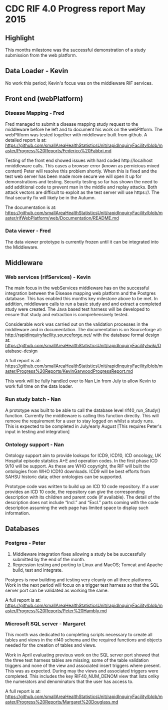 # CDC RIF 4.0 Progress report May 2015

## Highlight

This months milestone was the successful demonstration of a study submission from the web platform.

## Data Loader - Kevin

No work this period; Kevin's focus was on the middleware RIF services.

## Front end (webPlatform)

### Disease Mapping - Fred

Fred managed to submit a disease mapping study request to the middleware before he left and to document his work on the webPltform. 
The webPltform was tested together with middleware built from github. A detailed report is at: 
https://github.com/smallAreaHealthStatisticsUnit/rapidInquiryFacility/blob/master/Progress%20Reports/Federico%20Fabbri.md

Testing of the front end showed issues with hard coded http://localhost mniddleware calls. This cases a browser error (known as 
pernicious mixed content) Peter will resolve this problem shortly. When this is fixed and the test web server has been made more secure 
we will open it up for demonstrations and testing. Security testing so far has shown the need to add additional code to prevent 
man in the middle and replay attacks. Both attack vectors are difficult to exploit as the test server will use https://. The 
final security fix will likely be in the Autumn.

The documentation is at: https://github.com/smallAreaHealthStatisticsUnit/rapidInquiryFacility/blob/master/rifWebPlatform/web/Documentation/README.md 

### Data viewer - Fred

The data viewer prototype is currently frozen until it can be integrated into the Middleware.

## Middleware

### Web services (rifServices) - Kevin

The main focus in the webServices middleware has on the successful integration between the Disease mapping web platform and the Postgres 
database. This has enabled this months key milestone above to be met. In addition, middleware calls to run a basic study and and extract a 
completed study were created. The Java based test harness will be developed to ensure that study and extraction is comprehensively tested. 

Considerable work was carried out on the validation processes in the middleware and in documentation. The documentation is on Sourceforge 
at: http://rapidinquiryfacility.sourceforge.net/ with the database formal design at: 
https://github.com/smallAreaHealthStatisticsUnit/rapidInquiryFacility/wiki/Database-design  

A full report is at: https://github.com/smallAreaHealthStatisticsUnit/rapidInquiryFacility/blob/master/Progress%20Reports/KevinGarwoodProgressReport.md

This work will be fully handled over to Nan Lin from July to allow Kevin to work full time on the data loader. 

### Run study batch - Nan

A prototype was built to be able to call the database level rif40_run_Study() function. Currently the middleware is calling this function 
directly. This will remove the requirement for a user to stay logged on whilst a study runs. This is expected to be completed in July/early August 
[This requires Peter's input in testing and integration]  

### Ontology support - Nan

Ontology support aim to provide lookups for ICD9, ICD10, ICD oncology, UK Hospital episode statstics A+E and operation codes.
In the first phase ICD 9/10 will be support. As these are WHO copyright, the RIF will built the ontologies from WHO ICD10 downloads.
ICD9 will be best efforts from SAHSU historic data; other ontologies can be supported.

Prototype code was written to build up an ICD 10 code repository. If a user provides an ICD 10 code, the repository can give 
the corresponding description with its children and parent code (if available). The detail of the description does not include “Incl.” 
and “Excl.” parts coming with the code description assuming the web page has limited space to display such information.

## Databases

### Postgres - Peter

1. Middleware integration fixes allowing a study be be successfully submitted by the end of the month.
2. Regression testing and porting to Linux and MacOS; Tomcat and Apache build, test and integrate.

Postgres is now building and testing very cleanly on all three platforms. Work in the next period will focus on a trigger test harness 
so that the SQL server port can be validated as working the same.

A full report is at: https://github.com/smallAreaHealthStatisticsUnit/rapidInquiryFacility/blob/master/Progress%20Reports/Peter%20Hambly.md

### Microsoft SQL server - Margaret
 
This month was dedicated to completing scripts necessary to create all tables and views in the rif40 schema and the required functions 
and objects needed for the creation of tables and views.

Work in April evaluating previous work on the SQL server port showed that the three test harness tables are missing; some of the 
table validation triggers and none of the view and associated insert triggers where present. This was as expected. During may the views 
and associated triggers were completed. This includes the key RIF40_NUM_DENOM view that lists onlky the numerators and denominators 
that the user has access to.

A full report is at: https://github.com/smallAreaHealthStatisticsUnit/rapidInquiryFacility/blob/master/Progress%20Reports/Margaret%20Douglass.md



 

 
